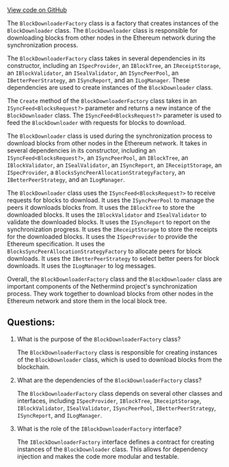 [View code on GitHub](https://github.com/NethermindEth/nethermind/src/Nethermind/Nethermind.Synchronization/Blocks/IBlockDownloaderFactory.cs)

The `BlockDownloaderFactory` class is a factory that creates instances of the `BlockDownloader` class. The `BlockDownloader` class is responsible for downloading blocks from other nodes in the Ethereum network during the synchronization process.

The `BlockDownloaderFactory` class takes in several dependencies in its constructor, including an `ISpecProvider`, an `IBlockTree`, an `IReceiptStorage`, an `IBlockValidator`, an `ISealValidator`, an `ISyncPeerPool`, an `IBetterPeerStrategy`, an `ISyncReport`, and an `ILogManager`. These dependencies are used to create instances of the `BlockDownloader` class.

The `Create` method of the `BlockDownloaderFactory` class takes in an `ISyncFeed<BlocksRequest?>` parameter and returns a new instance of the `BlockDownloader` class. The `ISyncFeed<BlocksRequest?>` parameter is used to feed the `BlockDownloader` with requests for blocks to download.

The `BlockDownloader` class is used during the synchronization process to download blocks from other nodes in the Ethereum network. It takes in several dependencies in its constructor, including an `ISyncFeed<BlocksRequest?>`, an `ISyncPeerPool`, an `IBlockTree`, an `IBlockValidator`, an `ISealValidator`, an `ISyncReport`, an `IReceiptStorage`, an `ISpecProvider`, a `BlocksSyncPeerAllocationStrategyFactory`, an `IBetterPeerStrategy`, and an `ILogManager`.

The `BlockDownloader` class uses the `ISyncFeed<BlocksRequest?>` to receive requests for blocks to download. It uses the `ISyncPeerPool` to manage the peers it downloads blocks from. It uses the `IBlockTree` to store the downloaded blocks. It uses the `IBlockValidator` and `ISealValidator` to validate the downloaded blocks. It uses the `ISyncReport` to report on the synchronization progress. It uses the `IReceiptStorage` to store the receipts for the downloaded blocks. It uses the `ISpecProvider` to provide the Ethereum specification. It uses the `BlocksSyncPeerAllocationStrategyFactory` to allocate peers for block downloads. It uses the `IBetterPeerStrategy` to select better peers for block downloads. It uses the `ILogManager` to log messages.

Overall, the `BlockDownloaderFactory` class and the `BlockDownloader` class are important components of the Nethermind project's synchronization process. They work together to download blocks from other nodes in the Ethereum network and store them in the local block tree.
## Questions: 
 1. What is the purpose of the `BlockDownloaderFactory` class?
    
    The `BlockDownloaderFactory` class is responsible for creating instances of the `BlockDownloader` class, which is used to download blocks from the blockchain.

2. What are the dependencies of the `BlockDownloaderFactory` class?
    
    The `BlockDownloaderFactory` class depends on several other classes and interfaces, including `ISpecProvider`, `IBlockTree`, `IReceiptStorage`, `IBlockValidator`, `ISealValidator`, `ISyncPeerPool`, `IBetterPeerStrategy`, `ISyncReport`, and `ILogManager`.

3. What is the role of the `IBlockDownloaderFactory` interface?
    
    The `IBlockDownloaderFactory` interface defines a contract for creating instances of the `BlockDownloader` class. This allows for dependency injection and makes the code more modular and testable.